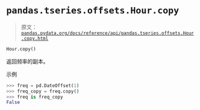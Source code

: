 # `pandas.tseries.offsets.Hour.copy`

> 原文：[`pandas.pydata.org/docs/reference/api/pandas.tseries.offsets.Hour.copy.html`](https://pandas.pydata.org/docs/reference/api/pandas.tseries.offsets.Hour.copy.html)

```py
Hour.copy()
```

返回频率的副本。

示例

```py
>>> freq = pd.DateOffset(1)
>>> freq_copy = freq.copy()
>>> freq is freq_copy
False 
```
